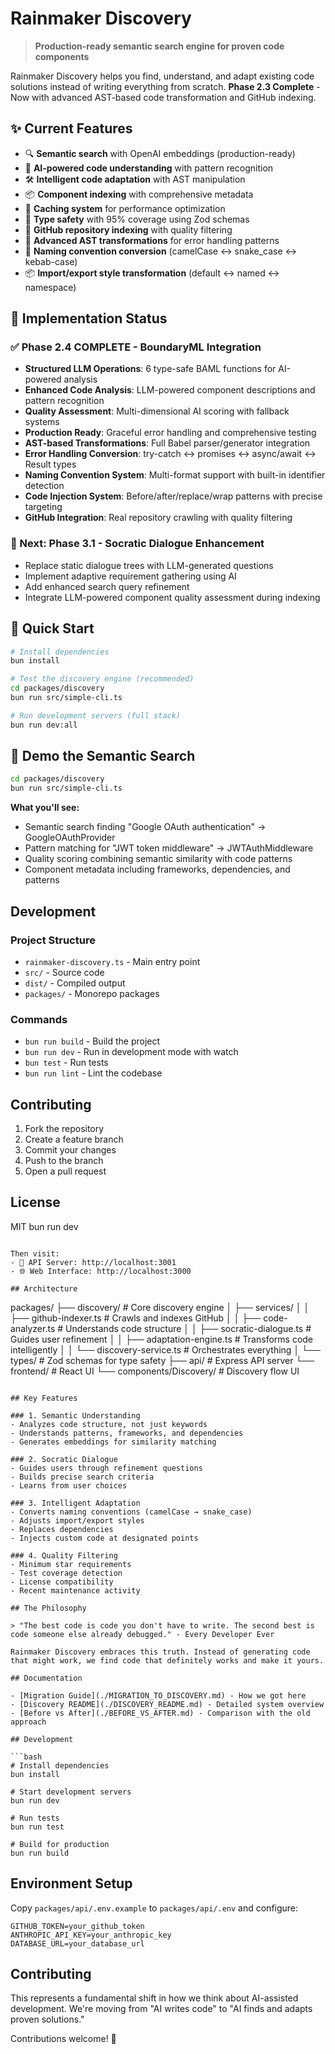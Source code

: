 # Rainmaker Discovery

> **Production-ready semantic search engine for proven code components**

Rainmaker Discovery helps you find, understand, and adapt existing code solutions instead of writing everything from scratch. **Phase 2.3 Complete** - Now with advanced AST-based code transformation and GitHub indexing.

## ✨ Current Features

- 🔍 **Semantic search** with OpenAI embeddings (production-ready)
- 🤖 **AI-powered code understanding** with pattern recognition
- 🛠️ **Intelligent code adaptation** with AST manipulation
- 📦 **Component indexing** with comprehensive metadata
- 🔄 **Caching system** for performance optimization
- 🎯 **Type safety** with 95% coverage using Zod schemas
- 🐙 **GitHub repository indexing** with quality filtering
- 🔧 **Advanced AST transformations** for error handling patterns
- 📝 **Naming convention conversion** (camelCase ↔ snake_case ↔ kebab-case)
- 📦 **Import/export style transformation** (default ↔ named ↔ namespace)

## 🎯 Implementation Status

### ✅ Phase 2.4 COMPLETE - BoundaryML Integration
- **Structured LLM Operations**: 6 type-safe BAML functions for AI-powered analysis
- **Enhanced Code Analysis**: LLM-powered component descriptions and pattern recognition
- **Quality Assessment**: Multi-dimensional AI scoring with fallback systems
- **Production Ready**: Graceful error handling and comprehensive testing
- **AST-based Transformations**: Full Babel parser/generator integration
- **Error Handling Conversion**: try-catch ↔ promises ↔ async/await ↔ Result types
- **Naming Convention System**: Multi-format support with built-in identifier detection
- **Code Injection System**: Before/after/replace/wrap patterns with precise targeting
- **GitHub Integration**: Real repository crawling with quality filtering

### 🚀 Next: Phase 3.1 - Socratic Dialogue Enhancement
- Replace static dialogue trees with LLM-generated questions
- Implement adaptive requirement gathering using AI
- Add enhanced search query refinement
- Integrate LLM-powered component quality assessment during indexing

## 🚀 Quick Start

```bash
# Install dependencies
bun install

# Test the discovery engine (recommended)
cd packages/discovery
bun run src/simple-cli.ts

# Run development servers (full stack)
bun run dev:all
```

## 🧪 Demo the Semantic Search

```bash
cd packages/discovery
bun run src/simple-cli.ts
```

**What you'll see:**
- Semantic search finding "Google OAuth authentication" → GoogleOAuthProvider
- Pattern matching for "JWT token middleware" → JWTAuthMiddleware  
- Quality scoring combining semantic similarity with code patterns
- Component metadata including frameworks, dependencies, and patterns

## Development

### Project Structure

- `rainmaker-discovery.ts` - Main entry point
- `src/` - Source code
- `dist/` - Compiled output
- `packages/` - Monorepo packages

### Commands

- `bun run build` - Build the project
- `bun run dev` - Run in development mode with watch
- `bun test` - Run tests
- `bun run lint` - Lint the codebase

## Contributing

1. Fork the repository
2. Create a feature branch
3. Commit your changes
4. Push to the branch
5. Open a pull request

## License

MIT
bun run dev
```

Then visit:
- 📡 API Server: http://localhost:3001
- 🌐 Web Interface: http://localhost:3000

## Architecture

```
packages/
├── discovery/              # Core discovery engine
│   ├── services/
│   │   ├── github-indexer.ts      # Crawls and indexes GitHub
│   │   ├── code-analyzer.ts       # Understands code structure
│   │   ├── socratic-dialogue.ts   # Guides user refinement
│   │   ├── adaptation-engine.ts   # Transforms code intelligently
│   │   └── discovery-service.ts   # Orchestrates everything
│   └── types/              # Zod schemas for type safety
├── api/                    # Express API server
└── frontend/               # React UI
    └── components/Discovery/      # Discovery flow UI
```

## Key Features

### 1. Semantic Understanding
- Analyzes code structure, not just keywords
- Understands patterns, frameworks, and dependencies
- Generates embeddings for similarity matching

### 2. Socratic Dialogue
- Guides users through refinement questions
- Builds precise search criteria
- Learns from user choices

### 3. Intelligent Adaptation
- Converts naming conventions (camelCase → snake_case)
- Adjusts import/export styles
- Replaces dependencies
- Injects custom code at designated points

### 4. Quality Filtering
- Minimum star requirements
- Test coverage detection
- License compatibility
- Recent maintenance activity

## The Philosophy

> "The best code is code you don't have to write. The second best is code someone else already debugged." - Every Developer Ever

Rainmaker Discovery embraces this truth. Instead of generating code that might work, we find code that definitely works and make it yours.

## Documentation

- [Migration Guide](./MIGRATION_TO_DISCOVERY.md) - How we got here
- [Discovery README](./DISCOVERY_README.md) - Detailed system overview
- [Before vs After](./BEFORE_VS_AFTER.md) - Comparison with the old approach

## Development

```bash
# Install dependencies
bun install

# Start development servers
bun run dev

# Run tests
bun run test

# Build for production
bun run build
```

## Environment Setup

Copy `packages/api/.env.example` to `packages/api/.env` and configure:

```env
GITHUB_TOKEN=your_github_token
ANTHROPIC_API_KEY=your_anthropic_key
DATABASE_URL=your_database_url
```

## Contributing

This represents a fundamental shift in how we think about AI-assisted development. We're moving from "AI writes code" to "AI finds and adapts proven solutions."

Contributions welcome! 🚀
